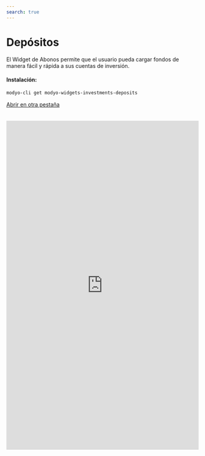 ```yaml
---
search: true
---
```


# Depósitos

El Widget de Abonos permite que el usuario pueda cargar fondos de manera fácil y rápida a sus cuentas de inversión.

#### Instalación:

```bash
modyo-cli get modyo-widgets-investments-deposits
```

[Abrir en otra pestaña](https://widgets-es.modyo.com/inversiones/depositos)

<iframe id="widgetFrame" src="https://widgets-es.modyo.com/inversiones/depositos" width="100%"  frameBorder="0"  style="min-height:860px;overflow:auto;margin-top:20px;"></p>

<table spaces-before="0">
  <tr>
    <th>
      Funcionalidad
    </th>
    
    <th>
      Descripción
    </th>
  </tr>
  
  <tr>
    <td>
      Abonar
    </td>
    
    <td>
      Permite abonar fondos a una cuenta de inversión utilizando botones de pago de diferentes instituciones bancarias.
    </td>
  </tr>
</table>

<script>

  export default {
    mounted() {

      function setIframeHeightCO(id, ht) {
          var ifrm = document.getElementById(id);
          if(ifrm) {
            ifrm.style.height = ht + 4 + "px";
          }
      }
      // iframed document sends its height using postMessage
      function handleDocHeightMsg(e) {
          // check origin
          if ( e.origin === 'https://widgets-es.modyo.com' ) {
              // parse data
              var data = JSON.parse( e.data );

              console.log('data:', data)
              // check data object
              if ( data['docHeight'] ) {
                  setIframeHeightCO( 'widgetFrame', data['docHeight'] );
              } else {
                  setIframeHeightCO( 'widgetFrame', 700 );
              }
          }
      }

      // assign message handler
      if ( window.addEventListener ) {
          window.addEventListener('message', handleDocHeightMsg, false);
      }
    }
  }

</script>
